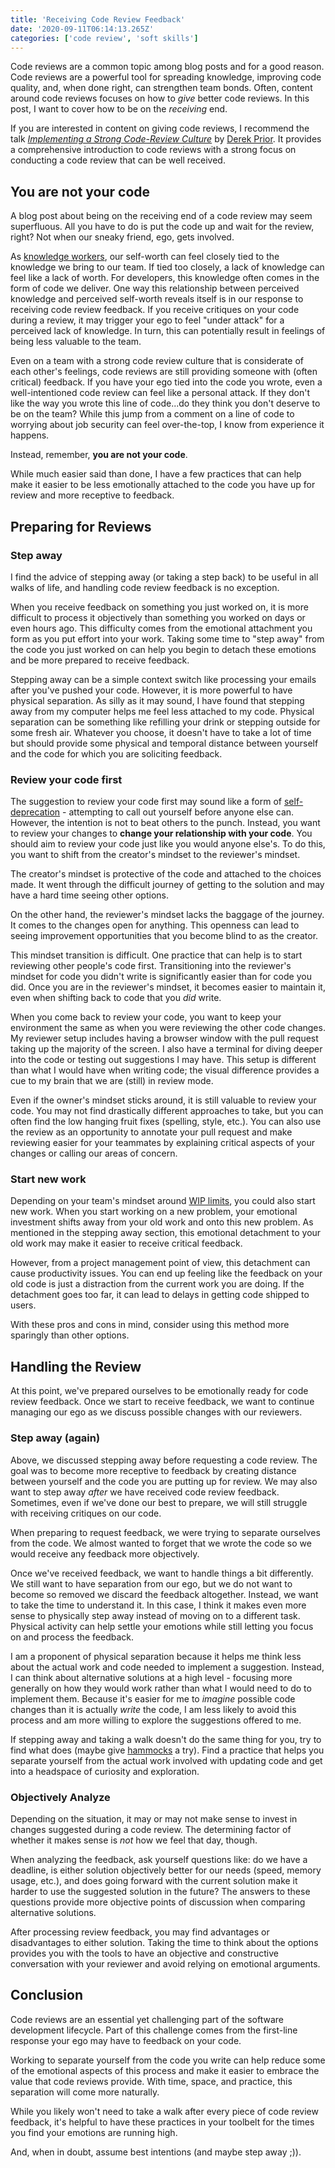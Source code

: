 ```yaml
---
title: 'Receiving Code Review Feedback'
date: '2020-09-11T06:14:13.265Z'
categories: ['code review', 'soft skills']
---
```


Code reviews are a common topic among blog posts and for a good reason. Code reviews are a powerful tool for spreading knowledge, improving code quality, and, when done right, can strengthen team bonds. Often, content around code reviews focuses on how to _give_ better code reviews. In this post, I want to cover how to be on the _receiving_ end.

If you are interested in content on giving code reviews, I recommend the talk [_Implementing a Strong Code-Review Culture_](https://youtu.be/PJjmw9TRB7s) by [Derek Prior](https://twitter.com/derekprior?lang=en). It provides a comprehensive introduction to code reviews with a strong focus on conducting a code review that can be well received.

## You are not your code

A blog post about being on the receiving end of a code review may seem superfluous. All you have to do is put the code up and wait for the review, right? Not when our sneaky friend, ego, gets involved.

As [knowledge workers](https://en.wikipedia.org/wiki/Knowledge_worker), our self-worth can feel closely tied to the knowledge we bring to our team. If tied too closely, a lack of knowledge can feel like a lack of worth. For developers, this knowledge often comes in the form of code we deliver. One way this relationship between perceived knowledge and perceived self-worth reveals itself is in our response to receiving code review feedback. If you receive critiques on your code during a review, it may trigger your ego to feel "under attack" for a perceived lack of knowledge. In turn, this can potentially result in feelings of being less valuable to the team. 

Even on a team with a strong code review culture that is considerate of each other's feelings, code reviews are still providing someone with (often critical) feedback. If you have your ego tied into the code you wrote, even a well-intentioned code review can feel like a personal attack. If they don't like the way you wrote this line of code...do they think you don't deserve to be on the team? While this jump from a comment on a line of code to worrying about job security can feel over-the-top, I know from experience it happens.

 Instead, remember, **you are not your code**. 

While much easier said than done, I have a few practices that can help make it easier to be less emotionally attached to the code you have up for review and more receptive to feedback.

## Preparing for Reviews

### Step away

I find the advice of stepping away (or taking a step back) to be useful in all walks of life, and handling code review feedback is no exception.

When you receive feedback on something you just worked on, it is more difficult to process it objectively than something you worked on days or even hours ago. This difficulty comes from the emotional attachment you form as you put effort into your work. Taking some time to "step away" from the code you just worked on can help you begin to detach these emotions and be more prepared to receive feedback.

Stepping away can be a simple context switch like processing your emails after you've pushed your code. However, it is more powerful to have physical separation. As silly as it may sound, I have found that stepping away from my computer helps me feel less attached to my code. Physical separation can be something like refilling your drink or stepping outside for some fresh air. Whatever you choose, it doesn't have to take a lot of time but should provide some physical and temporal distance between yourself and the code for which you are soliciting feedback. 

### Review your code first

The suggestion to review your code first may sound like a form of [self-deprecation](https://en.wikipedia.org/wiki/Self-deprecation) - attempting to call out yourself before anyone else can. However, the intention is not to beat others to the punch. Instead, you want to review your changes to **change your relationship with your code**.  You should aim to review your code just like you would anyone else's.  To do this, you want to shift from the creator's mindset to the reviewer's mindset. 

The creator's mindset is protective of the code and attached to the choices made. It went through the difficult journey of getting to the solution and may have a hard time seeing other options. 

On the other hand, the reviewer's mindset lacks the baggage of the journey. It comes to the changes open for anything. This openness can lead to seeing improvement opportunities that you become blind to as the creator.

This mindset transition is difficult. One practice that can help is to start reviewing other people's code first. Transitioning into the reviewer's mindset for code you didn't write is significantly easier than for code you did. Once you are in the reviewer's mindset, it becomes easier to maintain it, even when shifting back to code that you _did_ write.

When you come back to review your code, you want to keep your environment the same as when you were reviewing the other code changes. My reviewer setup includes having a browser window with the pull request taking up the majority of the screen.  I also have a terminal for diving deeper into the code or testing out suggestions I may have. This setup is different than what I would have when writing code; the visual difference provides a cue to my brain that we are (still) in review mode. 

Even if the owner's mindset sticks around, it is still valuable to review your code. You may not find drastically different approaches to take, but you can often find the low hanging fruit fixes (spelling, style, etc.). You can also use the review as an opportunity to annotate your pull request and make reviewing easier for your teammates by explaining critical aspects of your changes or calling our areas of concern. 

### Start new work

Depending on your team's mindset around [WIP limits](https://www.planview.com/resources/articles/benefits-wip-limits/), you could also start new work. When you start working on a new problem, your emotional investment shifts away from your old work and onto this new problem. As mentioned in the stepping away section, this emotional detachment to your old work may make it easier to receive critical feedback. 

However, from a project management point of view, this detachment can cause productivity issues. You can end up feeling like the feedback on your old code is just a distraction from the current work you are doing. If the detachment goes too far, it can lead to delays in getting code shipped to users.

With these pros and cons in mind, consider using this method more sparingly than other options.

## Handling the Review

At this point, we've prepared ourselves to be emotionally ready for code review feedback. Once we start to receive feedback, we want to continue managing our ego as we discuss possible changes with our reviewers. 

### Step away (again)

Above, we discussed stepping away before requesting a code review. The goal was to become more receptive to feedback by creating distance between yourself and the code you are putting up for review. We may also want to step away _after_ we have received code review feedback. Sometimes, even if we've done our best to prepare, we will still struggle with receiving critiques on our code.

When preparing to request feedback, we were trying to separate ourselves from the code. We almost wanted to forget that we wrote the code so we would receive any feedback more objectively. 

Once we've received feedback, we want to handle things a bit differently. We still want to have separation from our ego, but we do not want to become so removed we discard the feedback altogether. Instead, we want to take the time to understand it. In this case, I think it makes even more sense to physically step away instead of moving on to a different task. Physical activity can help settle your emotions while still letting you focus on and process the feedback. 

I am a proponent of physical separation because it helps me think less about the actual work and code needed to implement a suggestion. Instead, I can think about alternative solutions at a high level - focusing more generally on how they would work rather than what I would need to do to implement them. Because it's easier for me to _imagine_ possible code changes than it is actually _write_ the code, I am less likely to avoid this process and am more willing to explore the suggestions offered to me. 

If stepping away and taking a walk doesn't do the same thing for you, try to find what does (maybe give [hammocks](https://www.youtube.com/watch?v=f84n5oFoZBc) a try). Find a practice that helps you separate yourself from the actual work involved with updating code and get into a headspace of curiosity and exploration. 

### Objectively Analyze

Depending on the situation, it may or may not make sense to invest in changes suggested during a code review. The determining factor of whether it makes sense is _not_ how we feel that day, though.

When analyzing the feedback, ask yourself questions like: do we have a deadline, is either solution objectively better for our needs (speed, memory usage, etc.), and does going forward with the current solution make it harder to use the suggested solution in the future? The answers to these questions provide more objective points of discussion when comparing alternative solutions.

After processing review feedback, you may find advantages or disadvantages to either solution. Taking the time to think about the options provides you with the tools to have an objective and constructive conversation with your reviewer and avoid relying on emotional arguments.

## Conclusion

Code reviews are an essential yet challenging part of the software development lifecycle. Part of this challenge comes from the first-line response your ego may have to feedback on your code. 

Working to separate yourself from the code you write can help reduce some of the emotional aspects of this process and make it easier to embrace the value that code reviews provide. With time, space, and practice, this separation will come more naturally. 

While you likely won't need to take a walk after every piece of code review feedback, it's helpful to have these practices in your toolbelt for the times you find your emotions are running high.

And, when in doubt, assume best intentions (and maybe step away ;)). 

